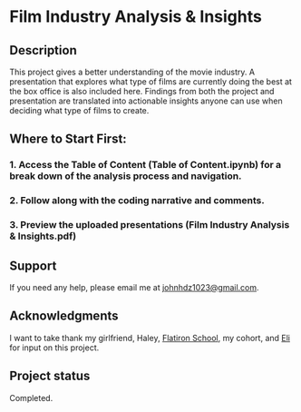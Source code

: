 # Film Industry Analysis & Insights

## Description 
This project gives a better understanding of the movie industry. A presentation that explores what type of films are currently doing the best at the box office is also included here. Findings from both the project and presentation are translated into actionable insights anyone can use when deciding what type of films to create.


## Where to Start First:

### 1. Access the Table of Content (Table of Content.ipynb) for a break down of the analysis process and navigation.
### 2. Follow along with the coding narrative and comments.
### 3. Preview the uploaded presentations (Film Industry Analysis & Insights.pdf)

## Support
If you need any help, please email me at johnhdz1023@gmail.com.

## Acknowledgments
I want to take thank my girlfriend, Haley, [Flatiron School](https://flatironschool.com/), my cohort, and [Eli](http://linkedin.com/in/jacob-eli-thomas-4377037) for input on this project.


## Project status
Completed.